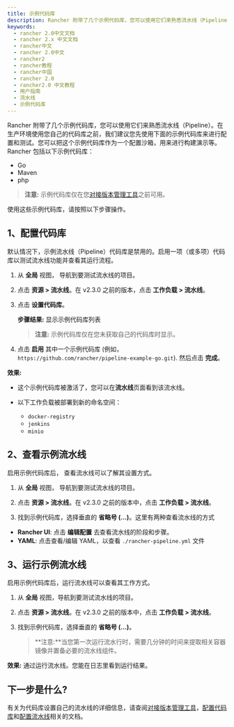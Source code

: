 ```yaml
---
title: 示例代码库
description: Rancher 附带了几个示例代码库，您可以使用它们来熟悉流水线（Pipeline）。在生产环境使用您自己的代码库之前，我们建议您先使用下面的示例代码库来进行配置和测试。您可以把这个示例代码库作为一个配置沙箱，用来进行构建演示等。Rancher 包括以下示例代码库。
keywords:
  - rancher 2.0中文文档
  - rancher 2.x 中文文档
  - rancher中文
  - rancher 2.0中文
  - rancher2
  - rancher教程
  - rancher中国
  - rancher 2.0
  - rancher2.0 中文教程
  - 用户指南
  - 流水线
  - 示例代码库
---
```


Rancher 附带了几个示例代码库，您可以使用它们来熟悉流水线（Pipeline）。在生产环境使用您自己的代码库之前，我们建议您先使用下面的示例代码库来进行配置和测试。您可以把这个示例代码库作为一个配置沙箱，用来进行构建演示等。Rancher 包括以下示例代码库：

- Go
- Maven
- php

> **注意:** 示例代码库仅在您[对接版本管理工具](/docs/project-admin/pipelines/_index)之前可用。

使用这些示例代码库，请按照以下步骤操作。

## 1、配置代码库

默认情况下，示例流水线（Pipeline）代码库是禁用的。启用一项（或多项）代码库以测试流水线功能并查看其运行流程。

1. 从 **全局** 视图， 导航到要测试流水线的项目。

1. 点击 **资源 > 流水线**。在 v2.3.0 之前的版本，点击 **工作负载 > 流水线**。

1. 点击 **设置代码库**。

   **步骤结果:** 显示示例代码库列表

   > **注意:** 示例代码库仅在您未获取自己的代码库时显示。

1. 点击 **启用** 其中一个示例代码库 (例如， `https://github.com/rancher/pipeline-example-go.git`). 然后点击 **完成**。

**效果:**

- 这个示例代码库被激活了，您可以在**流水线**页面看到该流水线。

- 以下工作负载被部署到新的命名空间：

  - `docker-registry`
  - `jenkins`
  - `minio`

## 2、查看示例流水线

启用示例代码库后， 查看流水线可以了解其设置方式。

1. 从 **全局** 视图， 导航到要测试流水线的项目。

1. 点击 **资源 > 流水线**。在 v2.3.0 之前的版本中，点击 **工作负载 > 流水线**。

1. 找到示例代码库，选择垂直的 **省略号 (...)**。这里有两种查看流水线的方式

- **Rancher UI**: 点击 **编辑配置** 去查看流水线的阶段和步骤。
- **YAML**: 点击查看/编辑 YAML，以查看 `./rancher-pipeline.yml` 文件

## 3、运行示例流水线

启用示例代码库后，运行流水线可以查看其工作方式。

1. 从 **全局** 视图，导航到要测试流水线的项目。

1. 点击 **资源 > 流水线**。在 v2.3.0 之前的版本中，点击 **工作负载 > 流水线**。

1. 找到示例代码库，选择垂直的 **省略号 (...)**。

   > **注意:**当您第一次运行流水行时，需要几分钟的时间来提取相关容器镜像并置备必要的流水线组件。

**效果:** 通过运行流水线。您能在日志里看到运行结果。

## 下一步是什么?

有关为代码库设置自己的流水线的详细信息，请查阅[对接版本管理工具](/docs/project-admin/pipelines/_index)，[配置代码库](#配置代码库)和[配置流水线](/docs/k8s-in-rancher/pipelines/_index)相关的文档。
